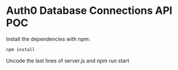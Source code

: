 # Auth0 Database Connections API POC

Install the dependencies with npm:

```bash
npm install
```

Uncode the last lines of server.js and npm run start